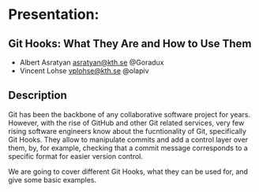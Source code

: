# Presentation: 
## Git Hooks: What They Are and How to Use Them

 - Albert Asratyan asratyan@kth.se @Goradux
 - Vincent Lohse vplohse@kth.se @olapiv

 ## Description
Git has been the backbone of any collaborative software project for years. However, with the rise of GitHub and other Git related services, very few rising software engineers know about the fucntionality of Git, specifically Git Hooks. They allow to manipulate commits and add a control layer over them, by, for example, checking that a commit message corresponds to a specific format for easier version control.

We are going to cover different Git Hooks, what they can be used for, and give some basic examples.